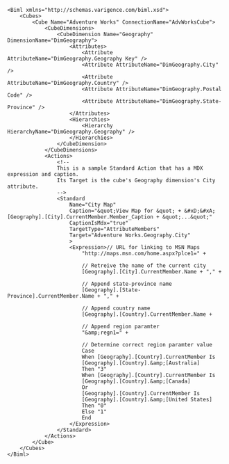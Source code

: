 	<Biml xmlns="http://schemas.varigence.com/biml.xsd">	    <Cubes>	        <Cube Name="Adventure Works" ConnectionName="AdvWorksCube">	            <CubeDimensions>	                <CubeDimension Name="Geography" DimensionName="DimGeography">	                    <Attributes>	                        <Attribute AttributeName="DimGeography.Geography Key" />	                        <Attribute AttributeName="DimGeography.City" />	                        <Attribute AttributeName="DimGeography.Country" />	                        <Attribute AttributeName="DimGeography.Postal Code" />	                        <Attribute AttributeName="DimGeography.State-Province" />	                    </Attributes>	                    <Hierarchies>	                        <Hierarchy HierarchyName="DimGeography.Geography" />	                    </Hierarchies>	                </CubeDimension>	            </CubeDimensions>	            <Actions>	                <!--	                This is a sample Standard Action that has a MDX expression and caption. 	                Its Target is the cube's Geography dimension's City attribute.	                -->	                <Standard 	                    Name="City Map" 	                    Caption="&quot;View Map for &quot; + &#xD;&#xA;[Geography].[City].CurrentMember.Member_Caption + &quot;...&quot;" 	                    CaptionIsMdx="true" 	                    TargetType="AttributeMembers" 	                    Target="Adventure Works.Geography.City"	                    >	                    <Expression>// URL for linking to MSN Maps	                        "http://maps.msn.com/home.aspx?plce1=" +		                        // Retreive the name of the current city	                        [Geography].[City].CurrentMember.Name + "," +		                        // Append state-province name	                        [Geography].[State-Province].CurrentMember.Name + "," +		                        // Append country name	                        [Geography].[Country].CurrentMember.Name +		                        // Append region paramter	                        "&amp;regn1=" +		                        // Determine correct region paramter value	                        Case	                        When [Geography].[Country].CurrentMember Is	                        [Geography].[Country].&amp;[Australia]	                        Then "3"	                        When [Geography].[Country].CurrentMember Is	                        [Geography].[Country].&amp;[Canada]	                        Or	                        [Geography].[Country].CurrentMember Is	                        [Geography].[Country].&amp;[United States]	                        Then "0"	                        Else "1"	                        End	                    </Expression>	                </Standard>	            </Actions>	        </Cube>	    </Cubes>	</Biml>
